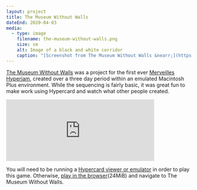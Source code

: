 ```yaml
---
layout: project
title: The Museum Without Walls
dateEnd: 2020-04-03
media:
  - type: image
    filename: the-museum-without-walls.png
    size: sm
    alt: Image of a black and white corridor
    caption: "[Screenshot from The Museum Without Walls &nearr;](https://tomupom.itch.io/the-museum-without-walls)"
---
```


[The Museum Without Walls](https://tomupom.itch.io/the-museum-without-walls) was a project for the first ever [Merveilles](/projects/merveilles) [Hyperjam](/projects/hyperjam), created over a three day period within an emulated Macintosh Plus environment. While the sequencing is fairly basic, it was great fun to make work using Hypercard and watch what other people created.

<iframe src="https://itch.io/embed/604022?linkback=true&amp;link_color=000aa3" width="400" height="167" frameborder="0"><a href="https://tomupom.itch.io/the-museum-without-walls">The Museum Without Walls by Tom</a></iframe><br>

You will need to be running a [Hypercard viewer or emulator](https://www.gryphel.com/c/minivmac/index.html) in order to play this game. Otherwise, [play in the browser](https://mww.tom.so)(24MiB) and navigate to The Museum Without Walls.
